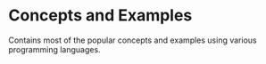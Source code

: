 # Concepts and Examples
Contains most of the popular concepts and examples using various programming languages.